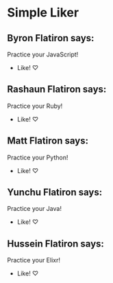 Simple Liker
============

Byron Flatiron says:
--------------------

Practice your JavaScript!

-   Like! <span class="like-glyph">♡</span>

Rashaun Flatiron says:
----------------------

Practice your Ruby!

-   Like! <span class="like-glyph">♡</span>

Matt Flatiron says:
-------------------

Practice your Python!

-   Like! <span class="like-glyph">♡</span>

Yunchu Flatiron says:
---------------------

Practice your Java!

-   Like! <span class="like-glyph">♡</span>

Hussein Flatiron says:
----------------------

Practice your Elixr!

-   Like! <span class="like-glyph">♡</span>
